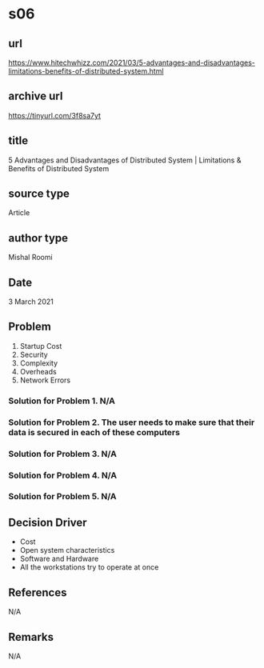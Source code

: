 # s06

## url
https://www.hitechwhizz.com/2021/03/5-advantages-and-disadvantages-limitations-benefits-of-distributed-system.html

## archive url
https://tinyurl.com/3f8sa7yt

## title
5 Advantages and Disadvantages of Distributed System | Limitations & Benefits of Distributed System

## source type
Article

## author type
Mishal Roomi

## Date
3 March 2021

## Problem
1. Startup Cost
2. Security
3. Complexity
4. Overheads
5. Network Errors

### Solution for Problem 1. N/A
### Solution for Problem 2. The user needs to make sure that their data is secured in each of these computers
### Solution for Problem 3. N/A
### Solution for Problem 4. N/A
### Solution for Problem 5. N/A

## Decision Driver
- Cost
- Open system characteristics
- Software and Hardware
- All the workstations try to operate at once

## References
N/A

## Remarks
N/A